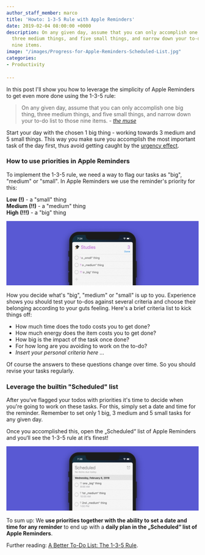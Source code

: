 ```yaml
---
author_staff_member: marco
title: 'Howto: 1-3-5 Rule with Apple Reminders'
date: 2019-02-04 08:00:00 +0000
description: On any given day, assume that you can only accomplish one big thing,
  three medium things, and five small things, and narrow down your to-do list to those
  nine items.
image: "/images/Progress-for-Apple-Reminders-Scheduled-List.jpg"
categories:
- Productivity

---
```

In this post I'll show you how to leverage the simplicity of Apple Reminders to get even more done using the 1-3-5 rule:

> On any given day, assume that you can only accomplish one big thing, three medium things, and five small things, and narrow down your to-do list to those nine items. _-_ [_the muse_](https://www.themuse.com/advice/a-better-todo-list-the-135-rule)

Start your day with the chosen 1 big thing - working towards 3 medium and 5 small things. This way you make sure you accomplish the most important task of the day first, thus avoid getting caught by the [urgency effect](https://www.nytimes.com/2018/07/09/smarter-living/eisenhower-box-productivity-tips.html).

### How to use priorities in Apple Reminders

To implement the 1-3-5 rule, we need a way to flag our tasks as "big", "medium" or "small". In Apple Reminders we use the reminder's priority for this:

**Low (!)** - a "small" thing  
**Medium (!!)** - a "medium" thing  
**High (!!!)** - a "big" thing

![How to use priorities to flag reminders according to the 1-3-5 rule](/images/Progress-for-Apple-Reminders-Priorities.jpg)

How you decide what's "big", "medium" or "small" is up to you. Experience shows you should test your to-dos against several criteria and choose their belonging according to your guts feeling. Here's a brief criteria list to kick things off:

* How much time does the todo costs you to get done?
* How much energy does the item costs you to get done?
* How big is the impact of the task once done?
* For how long are you avoiding to work on the to-do?
* _Insert your personal criteria here ..._

Of course the answers to these questions change over time. So you should revise your tasks regularly.

### Leverage the builtin "Scheduled" list

After you‘ve flagged your todos with priorities it's time to decide when you're going to work on these tasks. For this, simply set a date and time for the reminder. Remember to set only 1 big, 3 medium and 5 small tasks for any given day.

Once you accomplished this, open the „Scheduled“ list of Apple Reminders and you‘ll see the 1-3-5 rule at it‘s finest!

![The "Scheduled" list of Apple Reminders](/images/Progress-for-Apple-Reminders-Scheduled-List.jpg)

To sum up: We **use priorities together with the ability to set a date and time for any reminder** to end up with a **daily plan in the „Scheduled“ list of Apple Reminders**.

Further reading: [A Better To-Do List: The 1-3-5 Rule](https://www.themuse.com/advice/a-better-todo-list-the-135-rule).